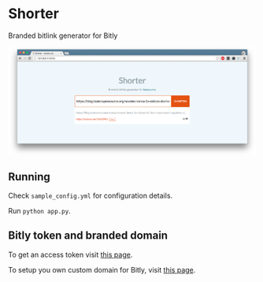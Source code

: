 # Shorter

Branded bitlink generator for Bitly

![Screenshot](./screenshot.png)

## Running

Check `sample_config.yml` for configuration details.

Run `python app.py`.

## Bitly token and branded domain

To get an access token visit [this page](https://bitly.com/a/oauth_apps).

To setup you own custom domain for Bitly, visit [this page](https://bitly.com/a/settings/advanced).
